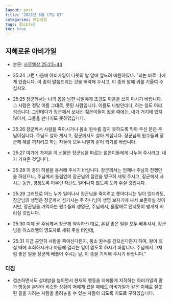 ```yaml
---
layout: post
title: "2022년 6월 17일 QT"
categories: 매일성경
tags: [bible]
toc: true
---
```


## 지혜로운 아비가일
- 본문: [사무엘상 25:23~44](https://www.bskorea.or.kr/bible/korbibReadpage.php?version=SAENEW&book=1sa&chap=25&sec=23&cVersion=&fontSize=15px&fontWeight=normal#focus)

- 25:24 그런 다음에 아비가일이 다윗의 발 앞에 엎드려 애원하였다. "죄는 바로 나에게 있습니다. 이 종이 말씀드리는 것을 허락해 주시고, 이 종의 말에 귀를 기울여 주십시오.
- 25:25 장군께서는 나의 몹쓸 남편 나발에게 조금도 마음을 쓰지 마시기 바랍니다. 그 사람은 정말 이름 그대로, 못된 사람입니다. 이름도 나발인데다, 하는 일도 어리석습니다. 그런데다가 장군께서 보내신 젊은이들이 왔을 때에는, 내가 거기에 있지 않아서, 그들을 만나지도 못하였습니다.
- 25:26 장군께서 사람을 죽이시거나 몸소 원수를 갚지 못하도록 막아 주신 분은 주님이십니다. 주님도 살아 계시고, 장군께서도 살아 계십니다. 장군님의 원수들과 장군께 해를 끼치려고 하는 자들이 모두 나발과 같이 되기를 바랍니다.
- 25:27 여기에 가져온 이 선물은 장군님을 따르는 젊은이들에게 나누어 주시라고, 내가 가져온 것입니다.
- 25:28 이 종의 허물을 용서해 주시기 바랍니다. 장군께서는 언제나 주님의 전쟁만을 하셨으니, 주님께서 틀림없이 장군님의 집안을 영구히 세워 주시고, 장군께서 사시는 동안, 평생토록 아무런 재난도 일어나지 않도록 도와 주실 것입니다.
- 25:29 그러므로 어느 누가 일어나서 장군님을 죽이려고 쫓아다니는 일이 있더라도, 장군님의 생명은 장군께서 섬기시는 주 하나님이 생명 보자기에 싸서 보존하실 것이지만, 장군님을 거역하는 원수들의 생명은, 주님께서, 돌팔매로 던지듯이 팽개쳐 버리실 것입니다.
- 25:30 이제 곧 주님께서 장군께 약속하신 대로, 온갖 좋은 일을 모두 베푸셔서, 장군님을 이스라엘의 영도자로 세워 주실 터인데,
- 25:31 지금 공연히 사람을 죽이신다든지, 몸소 원수를 갚으신다든지 하여, 왕이 되실 때에 후회하시거나 마음에 걸리는 일이 없도록 하시기 바랍니다. 주님께서 그처럼 좋은 일을 장군께 베풀어 주시는 날, 이 종을 기억해 주시기 바랍니다."

### 다짐
- 겸손하면서도 상대방을 높이면서 현재의 행동을 지혜롭게 지적하는 아비가일의 말과 행동을 본받아 비슷한 상황이 저에게 왔을 때에도 아비가일과 같은 지혜로 잘못된 길을 가려는 사람을 돌려놓을 수 있는 사람이 되도록 기도로 구하겠습니다.
